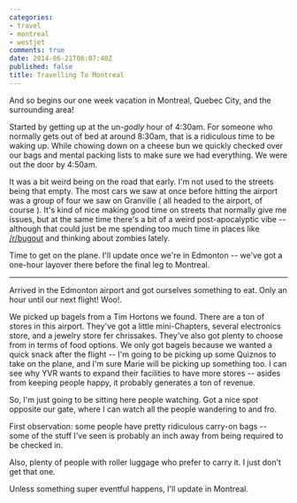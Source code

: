 ```yaml
---
categories:
- travel
- montreal
- westjet
comments: true
date: 2014-06-21T06:07:40Z
published: false
title: Travelling To Montreal
---
```


And so begins our one week vacation in Montreal, Quebec City, and the surrounding area!

Started by getting up at the un-*godly* hour of 4:30am. For someone who normally gets out of bed at around 8:30am, that is a ridiculous time to be waking up. While chowing down on a cheese bun we quickly checked over our bags and mental packing lists to make sure we had everything. We were out the door by 4:50am.

<!--more-->

It was a bit weird being on the road that early. I'm not used to the streets being that empty. The most cars we saw at once before hitting the airport was a group of four we saw on Granville ( all headed to the airport, of course ). It's kind of nice making good time on streets that normally give me issues, but at the same time there's a bit of a weird post-apocalyptic vibe -- although that could just be me spending too much time in places like [/r/bugout](http://reddit.com/r/bugout) and thinking about zombies lately.

Time to get on the plane. I'll update once we're in Edmonton -- we've got a one-hour layover there before the final leg to Montreal.

---

Arrived in the Edmonton airport and got ourselves something to eat. Only an hour until our next flight! Woo!</scarcasm>.

We picked up bagels from a Tim Hortons we found. There are a ton of stores in this airport. They've got a little mini-Chapters, several electronics store, and a jewelry store fer chrissakes. They've also got plenty to choose from in terms of food options. We only got bagels because we wanted a quick snack after the flight -- I'm going to be picking up some Quiznos to take on the plane, and I'm sure Marie will be picking up something too. I can see why YVR wants to expand their facilities to have more stores -- asides from keeping people happy, it probably generates a ton of revenue.

So, I'm just going to be sitting here people watching. Got a nice spot opposite our gate, where I can watch all the people wandering to and fro.

First observation: some people have pretty ridiculous carry-on bags -- some of the stuff I've seen is probably an inch away from being required to be checked in.

Also, plenty of people with roller luggage who prefer to carry it. I just don't get that one.

Unless something super eventful happens, I'll update in Montreal.
